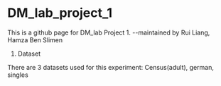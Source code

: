 # DM_lab_project_1
This is  a github page for DM_lab Project 1.
--maintained by Rui Liang, Hamza Ben Slimen

1. Dataset

There are 3 datasets used for this experiment: Census(adult), german, singles
